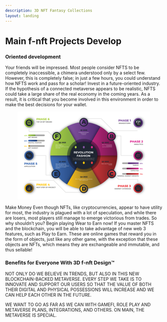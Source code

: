 ```yaml
---
description: 3D NFT Fantasy Collections
layout: landing
---
```


# Main f-nft Projects Develop

### Oriented development

Your friends will be impressed. Most people consider NFTS to be completely inaccessible, a chimera understood only by a select few. However, this is completely false; in just a few hours, you could understand how NFTS work and pass for a scholar! Invest in a future-oriented industry. If the hypothesis of a connected metaverse appears to be realistic, NFTS could take a large share of the real economy in the coming years. As a result, it is critical that you become involved in this environment in order to make the best decisions for your wallet.&#x20;

<figure><img src="../.gitbook/assets/about.png" alt="f-nft timeline"><figcaption></figcaption></figure>

Make Money Even though NFTs, like cryptocurrencies, appear to have utility for most, the industry is plagued with a lot of speculation, and while there are losers, most players still manage to emerge victorious from trades. So why shouldn’t you? Begin playing Wear to Earn now! If you master NFTS and the blockchain, you will be able to take advantage of new web 3 features, such as Play to Earn. These are online games that reward you in the form of objects, just like any other game, with the exception that these objects are NFTs, which means they are exchangeable and immutable, and thus sellable!

### Benefits for Everyone With 3D f-nft Design™

NOT ONLY DO WE BELIEVE IN TRENDS, BUT ALSO IN THIS NEW BLOCKCHAIN-BACKED METAVERSE. EVERY STEP WE TAKE IS TO INNOVATE AND SUPPORT OUR USERS SO THAT THE VALUE OF BOTH THEIR DIGITAL AND PHYSICAL POSSESSIONS WILL INCREASE AND WE CAN HELP EACH OTHER IN THE FUTURE.&#x20;

WE WANT TO GO AS FAR AS WE CAN WITH GAMEFI, ROLE PLAY AND METAVERSE PLANS, INTEGRATIONS, AND OTHERS. ON MAIN, THE METAVERSE IS SPECIAL.
